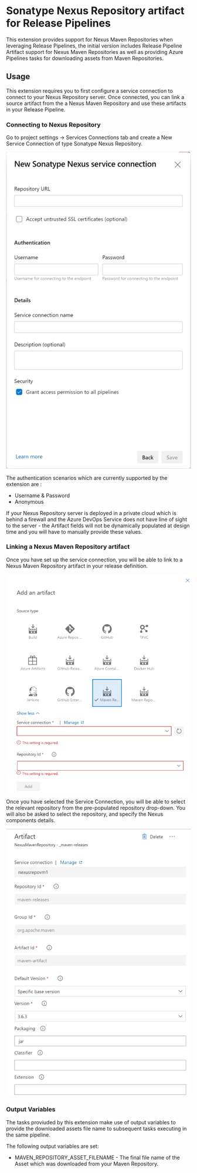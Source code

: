 # Sonatype Nexus Repository artifact for Release Pipelines
This extension provides support for Nexus Maven Repositories when leveraging Release Pipelines, the initial version includes Release Pipeline Artifact support for Nexus Maven Repositories as well as providing Azure Pipelines tasks for downloading assets from Maven Repositories.

## Usage
This extension requires you to first configure a service connection to connect to your Nexus Repository server. Once connected, you can link a source artifact from the a Nexus Maven Repository and use these artifacts in your Release Pipeline.

### Connecting to Nexus Repository
Go to project settings -> Services Connections tab and create a New Service Connection of type Sonatype Nexus Repository.

![Creating a Sonatype Nexus Repository connection](images/screen5.png)

The authentication scenarios which are currently supported by the extension are :
* Username & Password
* Anonymous

If your Nexus Repository server is deployed in a private cloud which is behind a firewall and the Azure DevOps Service does not have line of sight to the server - the Artifact fields will not be dynamically populated at design time and you will have to manually provide these values.

### Linking a Nexus Maven Repository artifact
Once you have set up the service connection, you will be able to link to a Nexus Maven Repository artifact in your release definition.

![Linking Nexus Maven Repository artifact](images/screen1.png)

Once you have selected the Service Connection, you will be able to select the relevant repository from the pre-populated repository drop-down. You will also be asked to select the repository, and specify the Nexus components details.

![Linking Nexus Maven Repository artifact](images/screen3.png)


### Output Variables
The tasks proviuded by this extension make use of output variables to provide the downloaded assets file name to subsequent tasks executing in the same pipeline.

The following output variables are set:

* MAVEN_REPOSITORY_ASSET_FILENAME - The final file name of the Asset which was downloaded from your Maven Repository.






